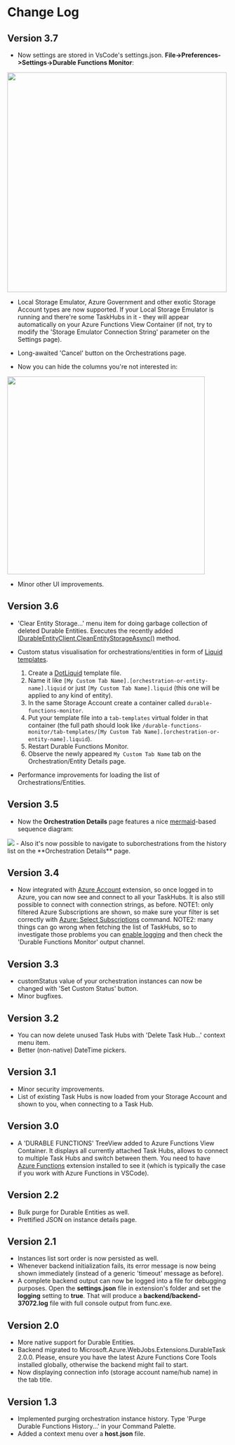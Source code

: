 # Change Log

## Version 3.7

- Now settings are stored in VsCode's settings.json. **File->Preferences->Settings->Durable Functions Monitor**: 
<img src="https://raw.githubusercontent.com/scale-tone/DurableFunctionsMonitor/master/readme/screenshots/vscodeext-settings.png" width="500">

- Local Storage Emulator, Azure Government and other exotic Storage Account types are now supported. If your Local Storage Emulator is running and there're some TaskHubs in it - they will appear automatically on your Azure Functions View Container (if not, try to modify the 'Storage Emulator Connection String' parameter on the Settings page).

- Long-awaited 'Cancel' button on the Orchestrations page.

- Now you can hide the columns you're not interested in:
<img src="https://raw.githubusercontent.com/scale-tone/DurableFunctionsMonitor/master/readme/screenshots/hide-columns.png" width="450">

- Minor other UI improvements.

## Version 3.6

- 'Clear Entity Storage...' menu item for doing garbage collection of deleted Durable Entities. Executes the recently added [IDurableEntityClient.CleanEntityStorageAsync()](https://docs.microsoft.com/en-us/dotnet/api/microsoft.azure.webjobs.extensions.durabletask.idurableentityclient.cleanentitystorageasync?view=azure-dotnet) method.

- Custom status visualisation for orchestrations/entities in form of [Liquid templates](https://shopify.github.io/liquid/). 
  1. Create a [DotLiquid](https://github.com/dotliquid/dotliquid) template file. 
  2. Name it like `[My Custom Tab Name].[orchestration-or-entity-name].liquid` or just `[My Custom Tab Name].liquid` (this one will be applied to any kind of entity).
  3. In the same Storage Account create a container called `durable-functions-monitor`.
  4. Put your template file into a `tab-templates` virtual folder in that container (the full path should look like `/durable-functions-monitor/tab-templates/[My Custom Tab Name].[orchestration-or-entity-name].liquid`).
  5. Restart Durable Functions Monitor.
  6. Observe the newly appeared `My Custom Tab Name` tab on the Orchestration/Entity Details page.

- Performance improvements for loading the list of Orchestrations/Entities.

## Version 3.5

- Now the **Orchestration Details** page features a nice [mermaid](https://www.npmjs.com/package/mermaid)-based sequence diagram:
<img src="https://raw.githubusercontent.com/scale-tone/DurableFunctionsMonitor/master/readme/screenshots/vscodeext-orchestration-diagram-small.png">
- Also it's now possible to navigate to suborchestrations from the history list on the **Orchestration Details** page.

## Version 3.4

- Now integrated with [Azure Account](https://marketplace.visualstudio.com/items?itemName=ms-vscode.azure-account) extension, so once logged in to Azure, you can now see and connect to all your TaskHubs. It is also still possible to connect with connection strings, as before. NOTE1: only filtered Azure Subscriptions are shown, so make sure your filter is set correctly with [Azure: Select Subscriptions](https://docs.microsoft.com/en-us/azure/governance/policy/how-to/extension-for-vscode#select-subscriptions) command. NOTE2: many things can go wrong when fetching the list of TaskHubs, so to investigate those problems you can [enable logging](https://github.com/scale-tone/DurableFunctionsMonitor/blob/master/durablefunctionsmonitor-vscodeext/CHANGELOG.md#version-21) and then check the 'Durable Functions Monitor' output channel.

## Version 3.3

- customStatus value of your orchestration instances can now be changed with 'Set Custom Status' button.
- Minor bugfixes.

## Version 3.2

- You can now delete unused Task Hubs with 'Delete Task Hub...' context menu item.
- Better (non-native) DateTime pickers.

## Version 3.1

- Minor security improvements.
- List of existing Task Hubs is now loaded from your Storage Account and shown to you, when connecting to a Task Hub.

## Version 3.0

- A 'DURABLE FUNCTIONS' TreeView added to Azure Functions View Container. It displays all currently attached Task Hubs, allows to connect to multiple Task Hubs and switch between them. You need to have [Azure Functions](https://marketplace.visualstudio.com/items?itemName=ms-azuretools.vscode-azurefunctions) extension installed to see it (which is typically the case if you work with Azure Functions in VSCode).

## Version 2.2

- Bulk purge for Durable Entities as well.
- Prettified JSON on instance details page.

## Version 2.1

- Instances list sort order is now persisted as well.
- Whenever backend initialization fails, its error message is now being shown immediately (instead of a generic 'timeout' message as before).
- A complete backend output can now be logged into a file for debugging purposes. Open the **settings.json** file in extension's folder and set the **logging** setting to **true**. That will produce a **backend/backend-37072.log** file with full console output from func.exe.

## Version 2.0

- More native support for Durable Entities.
- Backend migrated to Microsoft.Azure.WebJobs.Extensions.DurableTask 2.0.0. Please, ensure you have the latest Azure Functions Core Tools installed globally, otherwise the backend might fail to start.
- Now displaying connection info (storage account name/hub name) in the tab title.

## Version 1.3

- Implemented purging orchestration instance history. Type 'Purge Durable Functions History...' in your Command Palette.
- Added a context menu over a **host.json** file.